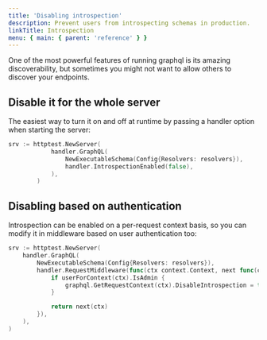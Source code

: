 ```yaml
---
title: 'Disabling introspection'
description: Prevent users from introspecting schemas in production.
linkTitle: Introspection
menu: { main: { parent: 'reference' } }
---
```


One of the most powerful features of running graphql is its amazing discoverability, but sometimes you might not want to allow others to discover your endpoints.

## Disable it for the whole server

The easiest way to turn it on and off at runtime by passing a handler option when starting the server:

```go
srv := httptest.NewServer(
			handler.GraphQL(
				NewExecutableSchema(Config{Resolvers: resolvers}),
				handler.IntrospectionEnabled(false),
			),
		)
```

## Disabling based on authentication

Introspection can be enabled on a per-request context basis, so you can modify it in middleware based on user authentication too:
```go
srv := httptest.NewServer(
	handler.GraphQL(
		NewExecutableSchema(Config{Resolvers: resolvers}),
		handler.RequestMiddleware(func(ctx context.Context, next func(ctx context.Context) []byte) []byte {
			if userForContext(ctx).IsAdmin {
				graphql.GetRequestContext(ctx).DisableIntrospection = true
			}

			return next(ctx)
		}),
	),
)
```
